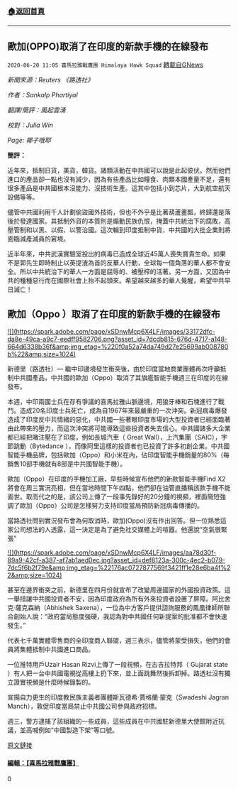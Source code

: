 ###  [:house:返回首頁](https://github.com/ourhimalayas/txt)
---

## 歐加(OPPO)取消了在印度的新款手機的在線發布
`2020-06-20 11:05 喜馬拉雅戰鷹團 Himalaya Hawk Squad` [轉載自GNews](https://gnews.org/zh-hant/240358/)

*新聞來源：Reuters 《路透社》*

*作者：Sankalp Phartiyal*

*翻譯/簡評：風起雲湧*

*校對：Julia Win*

*Page: 椰子哦耶*

**簡評：**

近年來，抵制日貨，美貨，韓貨。諸類活動在中共國可以說是此起彼伏。然而他們進口的產品卻一點也沒有減少，因為有些產品比如糧食、肉類本國產量不足，還有很多產品是中共國根本沒能力、沒技術生產。這其中包括小到芯片，大到航空航天設備等等。

儘管中共國利用千人計劃偷盜國外技術，但也不外乎是比著葫蘆畫瓢，終歸還是落後於發達國家。其抵制外貨的本質則是煽動民族仇恨，掩蓋中共統治下的腐敗，高壓管制和以黑、以假、以警治國。這次輪到印度抵制中貨，中共國的大批企業則將面臨減產減員的窘境。

近半年來，中共武漢實驗室投出的病毒已造成全球近45萬人喪失寶貴生命。如果不是郭先生即時制止以英提渣為首的反華人行動，全球每一個角落的華人都不會安全。所以中共統治下的華人一方面是屈辱的、被壓榨的活著。另一方面，又因為中共的種種惡行而在國際社會上抬不起頭來。希望越來越多的華人覺醒，希望中共早日滅亡！

## **歐加（Oppo ）取消了在印度的新款手機的在線發布**

[!\[\](https://spark.adobe.com/page/xSDnwMcp6X4LF/images/33172dfc-da8e-49ca-a9c7-eedff9582706.png?asset_id=7dcdb815-676d-4717-a148-664d6338b36f&amp;img_etag=%220f0a52a74da749d27e25699ab008780b%22&amp;size=1024)](https://spark.adobe.com/page/xSDnwMcp6X4LF/images/33172dfc-da8e-49ca-a9c7-eedff9582706.png?asset_id=7dcdb815-676d-4717-a148-664d6338b36f&amp;img_etag=%220f0a52a74da749d27e25699ab008780b%22&amp;size=1024)

新德里（路透社）— 繼中印邊境發生衝突後，由於印度當地商業團體再次呼籲抵制中共國產品，中共國的歐加（Oppo）取消了其旗艦智能手機週三在印度的在線發布。

本週，中印兩國士兵在存有爭議的喜馬拉雅山脈邊境，用狼牙棒和石塊進行了戰鬥。造成20名印度士兵死亡，成為自1967年來最嚴重的一次沖突。新冠病毒爆發造成了印度反中共情緒的惡化，中共國一些著眼印度市場的大型投資者已經面臨著由此帶來的壓力，而這次沖突將可能導致這些投資者失去信心。中共國諸多大企業都已經把賭注壓在了印度，例如長城汽車（ Great Wall），上汽集團（SAIC），字節跳動（Bytedance ），而像阿里這樣的投資者也已投資了許多初創企業。中共國智能手機品牌，包括歐加（Oppo）和小米在內，佔印度智能手機銷量的80%（每銷售10部手機就有8部是中共國智能手機）。

歐加（Oppo）在印度的手機加工廠，早些時候宣布他們的新款智能手機Find X2將會在周三實況亮相，但在當地時間下午四點，他們卻在油管直播稱該款手機不能面世。取而代之的是，該公司上傳了一段事先錄好的20分鐘的視頻，裡面簡短強調了歐加（Oppo）公司是怎樣努力支持印度當局預防新冠病毒傳播的。

當路透社問到實況發布會為何取消時，歐加(Oppo)沒有作出回答。但一位熟悉這家公司想法的人透露，這一決定是為了避免社交媒體上的喧囂。他還說“空氣很緊張”

[!\[\](https://spark.adobe.com/page/xSDnwMcp6X4LF/images/aa78d30f-89a9-42cf-a387-af7ab1aed0ec.jpg?asset_id=def8123a-300c-4ec2-b079-7dc5f6b2f79e&amp;img_etag=%22176ac0727877569f3421ff1e28e6ba4f%22&amp;size=1024)](https://spark.adobe.com/page/xSDnwMcp6X4LF/images/aa78d30f-89a9-42cf-a387-af7ab1aed0ec.jpg?asset_id=def8123a-300c-4ec2-b079-7dc5f6b2f79e&amp;img_etag=%22176ac0727877569f3421ff1e28e6ba4f%22&amp;size=1024)

甚至在邊界衝突之前，新德里在四月份就宣布了改變周邊國家的外國投資政策。這一舉措讓中共國投資者不安，因為印度政府為所有外來投資者設置了屏障。阿比舍克·薩克森納（Abhishek Saxena），一位為中方客戶提供諮詢服務的鳳凰律師所聯合創始人說：“政府當局態度強硬，我認為對中共國任何新提案的批准都不會快速發生。”

代表七千萬實體零售商的全印度商人聯盟，週三表示，儘管將蒙受損失，他們的會員將集體抵制中共國進口商品。

一位推特用戶Uzair Hasan Rizvi上傳了一段視頻，在古吉拉特邦（ Gujarat state ）有人把一台中共國電視從高樓上扔下來，並上面跳舞然後拆卸掉。路透社沒有獨立證實視頻是什麼時候錄製的。

宣揚自力更生的印度教民族主義者團體斯瓦德希·賈格蘭·蒙克（Swadeshi Jagran Manch），敦促印度當局禁止中共國公司參與政府招標。

週三，警方逮捕了該組織的一些成員，這些成員在中共國駐新德里大使館附近抗議，並高喊例如“中國製造下架”等口號。

[原文鏈接](https://www.web.de/)

#### [編輯：【喜馬拉雅戰鷹團】](https://spark.adobe.com/page/xSDnwMcp6X4LF/)

0
